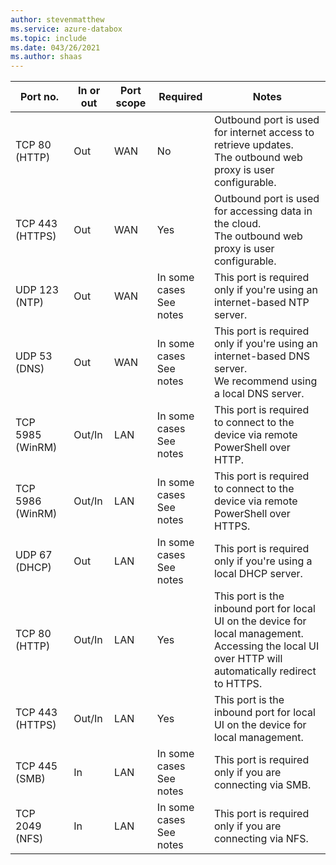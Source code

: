```yaml
---
author: stevenmatthew
ms.service: azure-databox
ms.topic: include
ms.date: 043/26/2021
ms.author: shaas
---
```


| Port no.|	In or out |	Port scope|	Required|	Notes |
|--------|-----|-----|-----------|----------|
| TCP 80 (HTTP)|Out|WAN	|No|Outbound port is used for internet access to retrieve updates. <br>The outbound web proxy is user configurable. |
| TCP 443 (HTTPS)|Out|WAN|Yes|Outbound port is used for accessing data in the cloud.<br>The outbound web proxy is user configurable.|
| UDP 123 (NTP)|Out|WAN|In some cases<br>See notes|This port is required only if you're using an internet-based NTP server.  |   
| UDP 53 (DNS)|Out|WAN|In some cases<br>See notes|This port is required only if you're using an internet-based DNS server.<br>We recommend using a local DNS server. |
| TCP 5985 (WinRM)|Out/In|LAN|In some cases<br>See notes|This port is required to connect to the device via remote PowerShell over HTTP.  |
| TCP 5986 (WinRM)|Out/In|LAN|In some cases<br>See notes|This port is required to connect to the device via remote PowerShell over HTTPS.  |
| UDP 67 (DHCP)|Out|LAN|In some cases<br>See notes|This port is required only if you're using a local DHCP server.  |
| TCP 80 (HTTP)|Out/In|LAN|Yes|This port is the inbound port for local UI on the device for local management. <br>Accessing the local UI over HTTP will automatically redirect to HTTPS.  |
| TCP 443 (HTTPS)|Out/In|LAN|Yes|This port is the inbound port for local UI on the device for local management. |
| TCP 445 (SMB)|In|LAN|In some cases<br>See notes|This port is required only if you are connecting via SMB. |
| TCP 2049 (NFS)|In|LAN|In some cases<br>See notes|This port is required only if you are connecting via NFS. |

